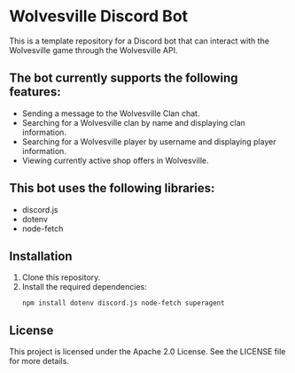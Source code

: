 # Wolvesville Discord Bot
This is a template repository for a Discord bot that can interact with the Wolvesville game through the Wolvesville API.

## The bot currently supports the following features:

- Sending a message to the Wolvesville Clan chat.
- Searching for a Wolvesville clan by name and displaying clan information.
- Searching for a Wolvesville player by username and displaying player information.
- Viewing currently active shop offers in Wolvesville.

## This bot uses the following libraries:

- discord.js
- dotenv
- node-fetch

## Installation

1. Clone this repository.
2. Install the required dependencies:
   ```
   npm install dotenv discord.js node-fetch superagent
   ```
<!-- end list -->

## License
This project is licensed under the Apache 2.0 License. See the LICENSE file for more details.
